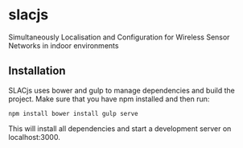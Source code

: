# slacjs
Simultaneously Localisation and Configuration for Wireless Sensor Networks in indoor environments

## Installation

SLACjs uses bower and gulp to manage dependencies and build the project. Make sure that you have npm installed and then run:

`
npm install
bower install
gulp serve
`

This will install all dependencies and start a development server on localhost:3000.
